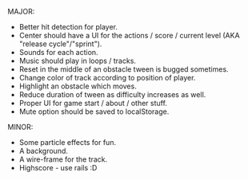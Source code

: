 MAJOR:
* Better hit detection for player.
* Center should have a UI for the actions / score / current level (AKA "release cycle"/"sprint").
* Sounds for each action.
* Music should play in loops / tracks.
* Reset in the middle of an obstacle tween is bugged sometimes.
* Change color of track according to position of player.
* Highlight an obstacle which moves.
* Reduce duration of tween as difficulty increases as well.
* Proper UI for game start / about / other stuff.
* Mute option should be saved to localStorage.

MINOR:
* Some particle effects for fun.
* A background.
* A wire-frame for the track.
* Highscore - use rails :D

